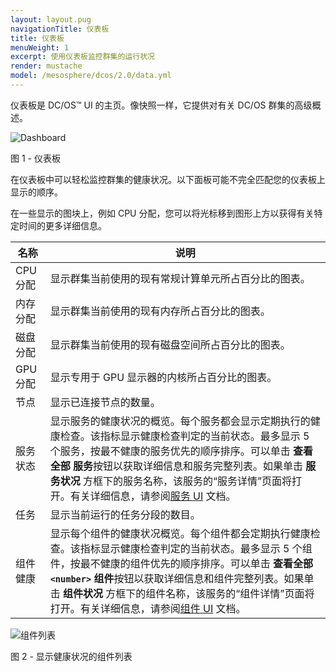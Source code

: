```yaml
---
layout: layout.pug
navigationTitle: 仪表板
title: 仪表板
menuWeight: 1
excerpt: 使用仪表板监控群集的运行状况
render: mustache
model: /mesosphere/dcos/2.0/data.yml
---
```

仪表板是 DC/OS&trade; UI 的主页。像快照一样，它提供对有关 DC/OS 群集的高级概述。

![Dashboard](/mesosphere/dcos/2.0/img/GUI-Dashboard.png)

图 1 - 仪表板


在仪表板中可以轻松监控群集的健康状况。以下面板可能不完全匹配您的仪表板上显示的顺序。

在一些显示的图块上，例如 CPU 分配，您可以将光标移到图形上方以获得有关特定时间的更多详细信息。

| 名称 | 说明 |
|-----|-----|
| CPU 分配 | 显示群集当前使用的现有常规计算单元所占百分比的图表。|
| 内存分配 | 显示群集当前使用的现有内存所占百分比的图表。|
| 磁盘分配 | 显示群集当前使用的现有磁盘空间所占百分比的图表。|
| GPU 分配 | 显示专用于 GPU 显示器的内核所占百分比的图表。|
| 节点 | 显示已连接节点的数量。|
| 服务状态 | 显示服务的健康状况的概览。每个服务都会显示定期执行的健康检查。该指标显示健康检查判定的当前状态。最多显示 5 个服务，按最不健康的服务优先的顺序排序。可以单击 **查看全部  服务**按钮以获取详细信息和服务完整列表。如果单击 **服务状况** 方框下的服务名称，该服务的“服务详情”页面将打开。有关详细信息，请参阅[服务 UI](/mesosphere/dcos/2.0/gui/services/) 文档。
| 任务 | 显示当前运行的任务分段的数目。|
| 组件健康 | 显示每个组件的健康状况概览。每个组件都会定期执行健康检查。该指标显示健康检查判定的当前状态。最多显示 5 个组件，按最不健康的组件优先的顺序排序。可以单击 **查看全部 `<number>` 组件**按钮以获取详细信息和组件完整列表。如果单击 **组件状况** 方框下的组件名称，该服务的“组件详情”页面将打开。有关详细信息，请参阅[组件 UI](/mesosphere/dcos/2.0/gui/components/) 文档。

![组件列表](/mesosphere/dcos/2.0/img/GUI-Components-Main_View.png)

图 2 - 显示健康状况的组件列表

